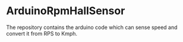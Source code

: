 # ArduinoRpmHallSensor
The repository contains the arduino code which can sense speed and convert it from RPS to Kmph.

